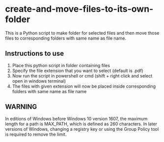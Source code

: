 # create-and-move-files-to-its-own-folder
This is a Python script to make folder for selected files and then move those files to corresponding folders with same name as file name.

## Instructions to use
1. Place this python script in folder containing files
2. Specify the file extension that you want to select (default is .pdf)
3. Now run the script in powershell or cmd (shift + right click and select open in windows terminal)
4. The files with given extension will now be placed inside corresponding folders with same name as file name

## WARNING
In editions of Windows before Windows 10 version 1607, the maximum length for a path is MAX_PATH, which is defined as 260 characters. In later versions of Windows, changing a registry key or using the Group Policy tool is required to remove the limit.
